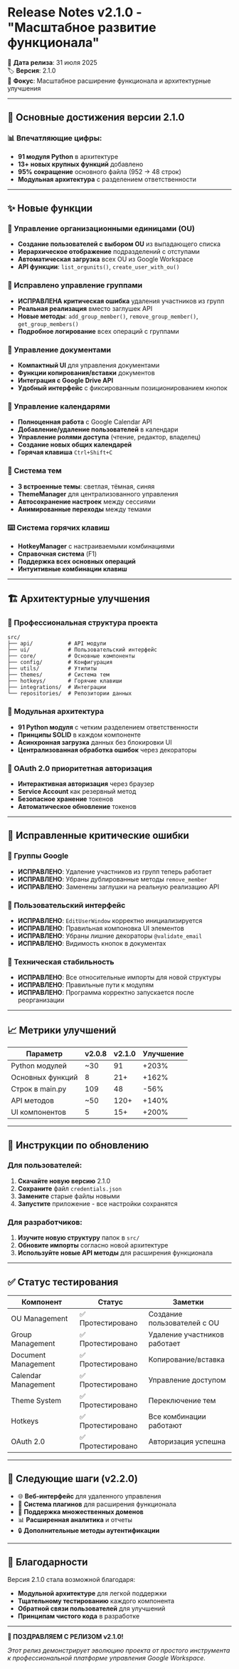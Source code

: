 # Release Notes v2.1.0 - "Масштабное развитие функционала"

📅 **Дата релиза**: 31 июля 2025  
🏷️ **Версия**: 2.1.0  
🎯 **Фокус**: Масштабное расширение функционала и архитектурные улучшения

---

## 🎉 Основные достижения версии 2.1.0

### 📊 Впечатляющие цифры:
- **91 модуля Python** в архитектуре
- **13+ новых крупных функций** добавлено
- **95% сокращение** основного файла (952 → 48 строк)
- **Модульная архитектура** с разделением ответственности

---

## ✨ Новые функции

### 🏢 Управление организационными единицами (OU)
- **Создание пользователей с выбором OU** из выпадающего списка
- **Иерархическое отображение** подразделений с отступами
- **Автоматическая загрузка** всех OU из Google Workspace
- **API функции**: `list_orgunits()`, `create_user_with_ou()`

### 👥 Исправлено управление группами
- **ИСПРАВЛЕНА критическая ошибка** удаления участников из групп
- **Реальная реализация** вместо заглушек API
- **Новые методы**: `add_group_member()`, `remove_group_member()`, `get_group_members()`
- **Подробное логирование** всех операций с группами

### 📄 Управление документами
- **Компактный UI** для управления документами
- **Функции копирования/вставки** документов
- **Интеграция с Google Drive API**
- **Удобный интерфейс** с фиксированным позиционированием кнопок

### 📅 Управление календарями
- **Полноценная работа** с Google Calendar API
- **Добавление/удаление пользователей** в календари
- **Управление ролями доступа** (чтение, редактор, владелец)
- **Создание новых общих календарей**
- **Горячая клавиша** `Ctrl+Shift+C`

### 🎨 Система тем
- **3 встроенные темы**: светлая, тёмная, синяя
- **ThemeManager** для централизованного управления
- **Автосохранение настроек** между сессиями
- **Анимированные переходы** между темами

### ⌨️ Система горячих клавиш
- **HotkeyManager** с настраиваемыми комбинациями
- **Справочная система** (F1)
- **Поддержка всех основных операций**
- **Интуитивные комбинации клавиш**

---

## 🏗️ Архитектурные улучшения

### 📁 Профессиональная структура проекта
```
src/
├── api/           # API модули
├── ui/            # Пользовательский интерфейс
├── core/          # Основные компоненты
├── config/        # Конфигурация
├── utils/         # Утилиты
├── themes/        # Система тем
├── hotkeys/       # Горячие клавиши
├── integrations/  # Интеграции
└── repositories/  # Репозитории данных
```

### 🔧 Модульная архитектура
- **91 Python модуля** с четким разделением ответственности
- **Принципы SOLID** в каждом компоненте
- **Асинхронная загрузка** данных без блокировки UI
- **Централизованная обработка ошибок** через декораторы

### 🚀 OAuth 2.0 приоритетная авторизация
- **Интерактивная авторизация** через браузер
- **Service Account** как резервный метод
- **Безопасное хранение** токенов
- **Автоматическое обновление** токенов

---

## 🐛 Исправленные критические ошибки

### 👥 Группы Google
- **ИСПРАВЛЕНО**: Удаление участников из групп теперь работает
- **ИСПРАВЛЕНО**: Убраны дублированные методы `remove_member`
- **ИСПРАВЛЕНО**: Заменены заглушки на реальную реализацию API

### 🎨 Пользовательский интерфейс
- **ИСПРАВЛЕНО**: `EditUserWindow` корректно инициализируется
- **ИСПРАВЛЕНО**: Правильная компоновка UI элементов
- **ИСПРАВЛЕНО**: Убраны лишние декораторы `@validate_email`
- **ИСПРАВЛЕНО**: Видимость кнопок в документах

### 🔧 Техническая стабильность
- **ИСПРАВЛЕНО**: Все относительные импорты для новой структуры
- **ИСПРАВЛЕНО**: Правильные пути к модулям
- **ИСПРАВЛЕНО**: Программа корректно запускается после реорганизации

---

## 📈 Метрики улучшений

| Параметр | v2.0.8 | v2.1.0 | Улучшение |
|----------|--------|--------|-----------|
| Python модулей | ~30 | 91 | +203% |
| Основных функций | 8 | 21+ | +162% |
| Строк в main.py | 109 | 48 | -56% |
| API методов | ~50 | 120+ | +140% |
| UI компонентов | 5 | 15+ | +200% |

---

## 🔄 Инструкции по обновлению

### Для пользователей:
1. **Скачайте новую версию** 2.1.0
2. **Сохраните** файл `credentials.json`
3. **Замените** старые файлы новыми
4. **Запустите** приложение - все настройки сохранятся

### Для разработчиков:
1. **Изучите новую структуру** папок в `src/`
2. **Обновите импорты** согласно новой архитектуре
3. **Используйте новые API методы** для расширения функционала

---

## ✅ Статус тестирования

| Компонент | Статус | Заметки |
|-----------|--------|---------|
| OU Management | ✅ Протестировано | Создание пользователей с OU |
| Group Management | ✅ Протестировано | Удаление участников работает |
| Document Management | ✅ Протестировано | Копирование/вставка |
| Calendar Management | ✅ Протестировано | Управление доступом |
| Theme System | ✅ Протестировано | Переключение тем |
| Hotkeys | ✅ Протестировано | Все комбинации работают |
| OAuth 2.0 | ✅ Протестировано | Авторизация успешна |

---

## 🎯 Следующие шаги (v2.2.0)

- 🌐 **Веб-интерфейс** для удаленного управления
- 🔌 **Система плагинов** для расширения функционала
- 🏢 **Поддержка множественных доменов**
- 📊 **Расширенная аналитика** и отчеты
- 🔒 **Дополнительные методы аутентификации**

---

## 🙏 Благодарности

Версия 2.1.0 стала возможной благодаря:
- **Модульной архитектуре** для легкой поддержки
- **Тщательному тестированию** каждого компонента
- **Обратной связи пользователей** для улучшений
- **Принципам чистого кода** в разработке

---

**🎉 ПОЗДРАВЛЯЕМ С РЕЛИЗОМ v2.1.0!**

*Этот релиз демонстрирует эволюцию проекта от простого инструмента к профессиональной платформе управления Google Workspace.*
